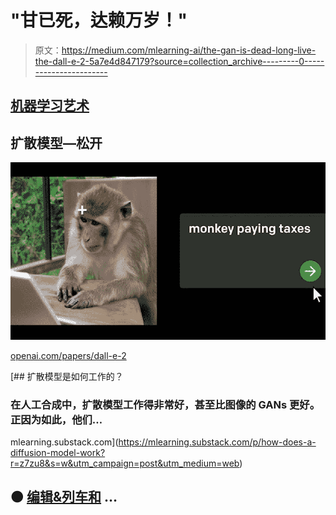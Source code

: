 # "甘已死，达赖万岁！"

> 原文：<https://medium.com/mlearning-ai/the-gan-is-dead-long-live-the-dall-e-2-5a7e4d847179?source=collection_archive---------0----------------------->

## [机器学习艺术](https://mlearning.substack.com)

## 扩散模型—松开

[![](img/f4dee320918b7956f0cd902b90b0ddb3.png)](https://mlearning.substack.com)

[openai.com/papers/dall-e-2](https://mlearning.substack.com)

[](https://mlearning.substack.com/p/how-does-a-diffusion-model-work?r=z7zu8&s=w&utm_campaign=post&utm_medium=web) [## 扩散模型是如何工作的？

### 在人工合成中，扩散模型工作得非常好，甚至比图像的 GANs 更好。正因为如此，他们…

mlearning.substack.com](https://mlearning.substack.com/p/how-does-a-diffusion-model-work?r=z7zu8&s=w&utm_campaign=post&utm_medium=web) 

## 🟠 [编辑&列车和](https://mlearning.substack.com/p/how-does-a-diffusion-model-work?r=z7zu8&s=w&utm_campaign=post&utm_medium=web) …